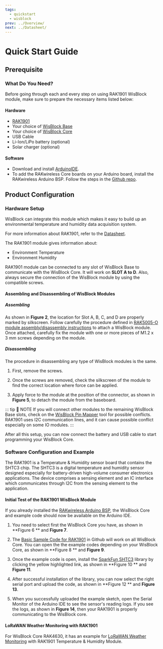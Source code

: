 ```yaml
---
tags:
  - quickstart
  - wisblock
prev: ../Overview/ 
next: ../Datasheet/ 
---
```


# Quick Start Guide

<!--
## Introduction

This guide introduces the WisBlock Sensor RAK1901 Temp & Humidity board and how to program with it.

The information obtained from the SHTC3 sensor will then be printed over the USB debug port of the WisBlock Base board.

-->

## Prerequisite

### What Do You Need?

Before going through each and every step on using RAK1901 WisBlock module, make sure to prepare the necessary items listed below:

#### Hardware

- [RAK1901](https://store.rakwireless.com/collections/wisblock-sensor/products/rak1901-shtc3-temperature-humidity-sensor)
- Your choice of [WisBlock Base](https://store.rakwireless.com/collections/wisblock-base) 
- Your choice of [WisBlock Core](https://store.rakwireless.com/collections/wisblock-core)
- USB Cable
- Li-Ion/LiPo battery (optional)
- Solar charger (optional)

#### Software

- Download and install [ArduinoIDE](https://www.arduino.cc/en/Main/Software).
- To add the RAKwireless Core boards on your Arduino board, install the RAKwireless Arduino BSP. Follow the steps in the [Github repo](https://github.com/RAKWireless/RAKwireless-Arduino-BSP-Index).

## Product Configuration

### Hardware Setup

WisBlock can integrate this module which makes it easy to build up an environmental temperature and humidity data acquisition system. 

For more information about RAK1901, refer to the [Datasheet](../Datasheet/).

The RAK1901 module gives information about:

- Environment Temperature
- Environment Humidity

RAK1901 module can be connected to any slot of WisBlock Base to communicate with the WisBlock Core. It will work on **SLOT A to D**. Also, always secure the connection of the WisBlock module by using the compatible screws.

<rk-img
  src="/assets/images/wisblock/rak1901/quickstart/rak1901_assembly.png"
  width="70%"
  caption="RAK1901 connection to WisBlock Base"
/>

#### Assembling and Disassembling of WisBlock Modules

##### Assembling

As shown in **Figure 2**, the location for Slot A, B, C, and D are properly marked by silkscreen. Follow carefully the procedure defined in [RAK5005-O module assembly/disassembly instructions](https://docs.rakwireless.com/Knowledge-Hub/Learn/RAK5005-O-Baseboard-Installation-Guide/) to attach a WisBlock module. Once attached, carefully fix the module with one or more pieces of M1.2 x 3&nbsp;mm screws depending on the module.

<rk-img
  src="/assets/images/wisblock/rak1901/quickstart/wisblock-sensor-silkscreen.png"
  width="70%"
  caption="RAK1901 connection to WisBlock Base"
/>

##### Disassembling

The procedure in disassembling any type of WisBlock modules is the same. 

1. First, remove the screws.  

<rk-img
  src="/assets/images/wisblock/rak1901/quickstart/removing-screws.png"
  width="70%"
  caption="Removing screws from the WisBlock module"
/>

2. Once the screws are removed, check the silkscreen of the module to find the correct location where force can be applied.

<rk-img
  src="/assets/images/wisblock/rak1901/quickstart/detaching-silkscreen.png"
  width="70%"
  caption="Detaching silkscreen on the WisBlock module"
/>

3. Apply force to the module at the position of the connector, as shown in **Figure 5**, to detach the module from the baseboard.

<rk-img
  src="/assets/images/wisblock/rak1901/quickstart/detaching-module.png"
  width="70%"
  caption="Applying even forces on the proper location of a WisBlock module"
/>

::: tip 📝 NOTE
If you will connect other modules to the remaining WisBlock Base slots, check on the [WisBlock Pin Mapper](https://docs.rakwireless.com/Knowledge-Hub/Pin-Mapper/) tool for possible conflicts. RAK1901 uses I2C communication lines, and it can cause possible conflict especially on some IO modules. 
:::


After all this setup, you can now connect the battery and USB cable to start programming your WisBlock Core.

### Software Configuration and Example

The RAK1901 is a Temperature & Humidity sensor board that contains the SHTC3 chip. The SHTC3 is a digital temperature and humidity sensor designed especially for battery-driven high-volume consumer electronics applications. The device comprises a sensing element and an IC interface which communicates through I2C from the sensing element to the application.

#### Initial Test of the RAK1901 WisBlock Module

If you already installed the [RAKwireless Arduino BSP](https://github.com/RAKWireless/RAKwireless-Arduino-BSP-Index), the WisBlock Core and example code should now be available on the Arduino IDE.

1. You need to select first the WisBlock Core you have, as shown in **Figure 6 ** and **Figure 7**.

<rk-img
  src="/assets/images/wisblock/rak1901/quickstart/rak4631_board.png"
  width="100%"
  caption="Selecting RAK4631 as WisBlock Core"
/>

<rk-img
  src="/assets/images/wisblock/rak1901/quickstart/rak11200_board.png"
  width="100%"
  caption="Selecting RAK11200 as WisBlock Core"
/>

2. The [Basic Sample Code for RAK1901](https://github.com/RAKWireless/WisBlock/tree/master/examples/common/sensors/RAK1901_Temperature_Humidity_SHTC3) in Github will work on all WisBlock Core. You can open the the example codes depending on your WisBlock Core, as shown in **Figure 8 ** and **Figure 9**. 

<rk-img
  src="/assets/images/wisblock/rak1901/quickstart/rak4631_temphumid.png"
  width="100%"
  caption="Opening RAK1901 example code for RAK4631 WisBlock Core"
/>

<rk-img
  src="/assets/images/wisblock/rak1901/quickstart/rak11200_temphumid.png"
  width="100%"
  caption="Opening RAK1901 example code for RAK11200 WisBlock Core"
/>

3. Once the example code is open, install the [SparkFun SHTC3](https://github.com/sparkfun/SparkFun_SHTC3_Arduino_Library) library by clicking the yellow highlighted link, as shown in **Figure 10 ** and **Figure 11**.

<rk-img
  src="/assets/images/wisblock/rak1901/quickstart/sparkfun_lib.png"
  width="100%"
  caption="Opening RAK1901 library"
/>

<rk-img
  src="/assets/images/wisblock/rak1901/quickstart/sparkfun_done.png"
  width="100%"
  caption="Installing the RAK1901 library"
/>

4. After successful installation of the library, you can now select the right serial port and upload the code, as shown in **Figure 12 ** and **Figure 13**.

<rk-img
  src="/assets/images/wisblock/rak1901/quickstart/select_port.png"
  width="100%"
  caption="Selecting the correct Serial Port"
/>

<rk-img
  src="/assets/images/wisblock/rak1901/quickstart/upload.png"
  width="100%"
  caption="Uploading the RAK1901 example code"
/>

5. When you successfully uploaded the example sketch, open the Serial Monitor of the Arduino IDE to see the sensor's reading logs. If you see the logs, as shown in **Figure 14**, then your RAK1901 is properly communicating to the WisBlock core.

<rk-img
  src="/assets/images/wisblock/rak1901/quickstart/temphumid_logs.png"
  width="80%"
  caption="RAK1901 temperature and humidity data logs"
/>


#### LoRaWAN Weather Monitoring with RAK1901

For WisBlock Core RAK4630, it has an example for [LoRaWAN Weather Monitoring](https://github.com/RAKWireless/WisBlock/tree/master/examples/RAK4630/solutions/Weather_Monitoring) with RAK1901 Temperature & Humidity Module. 
   
<rk-img
  src="/assets/images/wisblock/rak1901/quickstart/lorawan_weather.png"
  width="100%"
  caption="LoRaWAN Weather Monitoring example"
/>

